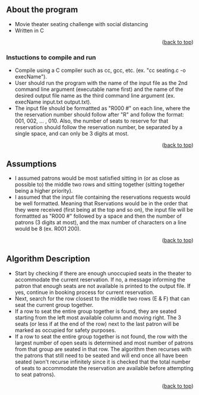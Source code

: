 <!-- Program Description -->
## About the program

* Movie theater seating challenge with social distancing
* Written in C

<p align="right">(<a href="#top">back to top</a>)</p>


<!-- Instuctions to compile and run -->
### Instuctions to compile and run

* Compile using a C compiler such as cc, gcc, etc. (ex. "cc seating.c -o execName").
* User should run the program with the name of the input file as the 2nd command line argument (executable name first) and the name of the desired output file name as the third command line argument (ex. execName input.txt output.txt).
* The input file should be formattted as "R000 #" on each line, where the the reservation number should follow after "R" and follow the format: 001, 002, ... , 010. Also, the number of seats to reserve for that reservation should follow the reservation number, be separated by a single space, and can only be 3 digits at most.

<p align="right">(<a href="#top">back to top</a>)</p>



<!-- Assumptions -->
## Assumptions

* I assumed patrons would be most satisfied sitting in (or as close as possible to) the middle two rows and sitting together (sitting together being a higher priority). 
* I assumed that the input file containing the reservations requests would be well formatted. Meaning that Rservations would be in the order that they were received (first being at the top and so on), the input file will be formattted as "R000 #" followed by a space and then the number of patrons (3 digits at most), and the max number of characters on a line would be 8 (ex. R001 200).

<p align="right">(<a href="#top">back to top</a>)</p>

<!-- Algorithm Description -->
## Algorithm Description

* Start by checking if there are enough unoccupied seats in the theater to accommodate the current reservation. If no, a message informing the patron that enough seats are not available is printed to the output file. If yes, continue in booking process for current reservation.
* Next, search for the row closest to the middle two rows (E & F) that can seat the current group together. 
* If a row to seat the entire group together is found, they are seated starting from the left most available column and moving right. The 3 seats (or less if at the end of the row) next to the last patron will be marked as occupied for safety purposes.
* If a row to seat the entire group together is not found, the row with the largest number of open seats is determined and most number of patrons from that group are seated in that row. The algorithm then recurses with the patrons that still need to be seated and will end once all have been seated (won't recurse infinitely since it is checked that the total number of seats to accommodate the reservation are available before attempting to seat patrons).

<p align="right">(<a href="#top">back to top</a>)</p>
